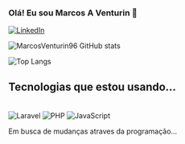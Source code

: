 ### Olá! Eu sou Marcos A Venturin 👋

[![LinkedIn](	https://img.shields.io/badge/LinkedIn-0077B5?style=for-the-badge&logo=linkedin&logoColor=white)](https://www.linkedin.com/in/marcos-venturin-a09383291/)


![MarcosVenturin96 GitHub stats](https://github-readme-stats.vercel.app/api?username=marcosventurin96&show_icons=true&theme=transparent)

![Top Langs](https://github-readme-stats.vercel.app/api/top-langs/?username=marcosventurin96&hide_progress=compact)


## Tecnologias que estou usando...

<div style="display: inline-block"><br/>
    <img align="center" alt="Laravel" src="https://img.shields.io/badge/Laravel-FF2D20?style=for-the-badge&logo=laravel&logoColor=white"/>
    <img align="center" alt="PHP" src="https://img.shields.io/badge/PHP-777BB4?style=for-the-badge&logo=php&logoColor=white"/>
    <img align="center" alt="JavaScript" src="https://img.shields.io/badge/JavaScript-F7DF1E?style=for-the-badge&logo=javascript&logoColor=black"/>
</div>

Em busca de mudanças atraves da programação...
